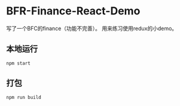 # BFR-Finance-React-Demo

写了一个BFC的finance（功能不完善）。
用来练习使用redux的小demo。

## 本地运行
```
npm start
```

## 打包
```
npm run build
```
